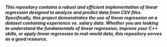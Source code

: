 <h5>This repository contains a robust and efficient implementation of linear regression designed to analyze and predict data from CSV files. Specifically, this project demonstrates the use of linear regression on a dataset containing experience vs. salary data. Whether you are looking to understand the fundamentals of linear regression, improve your C++ skills, or apply linear regression to real-world data, this repository serves as a good resource.</h5>
